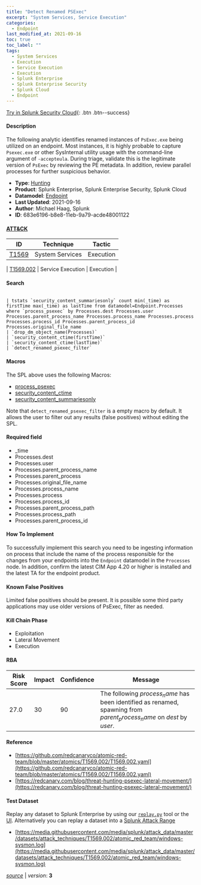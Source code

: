 ```yaml
---
title: "Detect Renamed PSExec"
excerpt: "System Services, Service Execution"
categories:
  - Endpoint
last_modified_at: 2021-09-16
toc: true
toc_label: ""
tags:
  - System Services
  - Execution
  - Service Execution
  - Execution
  - Splunk Enterprise
  - Splunk Enterprise Security
  - Splunk Cloud
  - Endpoint
---
```




[Try in Splunk Security Cloud](https://www.splunk.com/en_us/cyber-security.html){: .btn .btn--success}

#### Description

The following analytic identifies renamed instances of `PsExec.exe` being utilized on an endpoint. Most instances, it is highly probable to capture `Psexec.exe` or other SysInternal utility usage with the command-line argument of `-accepteula`. During triage, validate this is the legitimate version of `PsExec` by reviewing the PE metadata. In addition, review parallel processes for further suspicious behavior.

- **Type**: [Hunting](https://github.com/splunk/security_content/wiki/Detection-Analytic-Types)
- **Product**: Splunk Enterprise, Splunk Enterprise Security, Splunk Cloud
- **Datamodel**: [Endpoint](https://docs.splunk.com/Documentation/CIM/latest/User/Endpoint)
- **Last Updated**: 2021-09-16
- **Author**: Michael Haag, Splunk
- **ID**: 683e6196-b8e8-11eb-9a79-acde48001122


#### [ATT&CK](https://attack.mitre.org/)

| ID             | Technique        |  Tactic             |
| -------------- | ---------------- |-------------------- |
| [T1569](https://attack.mitre.org/techniques/T1569/) | System Services | Execution |

| [T1569.002](https://attack.mitre.org/techniques/T1569/002/) | Service Execution | Execution |

#### Search

```

| tstats `security_content_summariesonly` count min(_time) as firstTime max(_time) as lastTime from datamodel=Endpoint.Processes where `process_psexec` by Processes.dest Processes.user Processes.parent_process_name Processes.process_name Processes.process Processes.process_id Processes.parent_process_id Processes.original_file_name 
| `drop_dm_object_name(Processes)` 
| `security_content_ctime(firstTime)` 
| `security_content_ctime(lastTime)` 
| `detect_renamed_psexec_filter`
```

#### Macros
The SPL above uses the following Macros:
* [process_psexec](https://github.com/splunk/security_content/blob/develop/macros/process_psexec.yml)
* [security_content_ctime](https://github.com/splunk/security_content/blob/develop/macros/security_content_ctime.yml)
* [security_content_summariesonly](https://github.com/splunk/security_content/blob/develop/macros/security_content_summariesonly.yml)

Note that `detect_renamed_psexec_filter` is a empty macro by default. It allows the user to filter out any results (false positives) without editing the SPL.

#### Required field
* _time
* Processes.dest
* Processes.user
* Processes.parent_process_name
* Processes.parent_process
* Processes.original_file_name
* Processes.process_name
* Processes.process
* Processes.process_id
* Processes.parent_process_path
* Processes.process_path
* Processes.parent_process_id


#### How To Implement
To successfully implement this search you need to be ingesting information on process that include the name of the process responsible for the changes from your endpoints into the `Endpoint` datamodel in the `Processes` node. In addition, confirm the latest CIM App 4.20 or higher is installed and the latest TA for the endpoint product.

#### Known False Positives
Limited false positives should be present. It is possible some third party applications may use older versions of PsExec, filter as needed.

#### Kill Chain Phase
* Exploitation
* Lateral Movement
* Execution



#### RBA

| Risk Score  | Impact      | Confidence   | Message      |
| ----------- | ----------- |--------------|--------------|
| 27.0 | 30 | 90 | The following $process_name$ has been identified as renamed, spawning from $parent_process_name$ on $dest$ by $user$. |




#### Reference

* [https://github.com/redcanaryco/atomic-red-team/blob/master/atomics/T1569.002/T1569.002.yaml](https://github.com/redcanaryco/atomic-red-team/blob/master/atomics/T1569.002/T1569.002.yaml)
* [https://redcanary.com/blog/threat-hunting-psexec-lateral-movement/](https://redcanary.com/blog/threat-hunting-psexec-lateral-movement/)



#### Test Dataset
Replay any dataset to Splunk Enterprise by using our [`replay.py`](https://github.com/splunk/attack_data#using-replaypy) tool or the [UI](https://github.com/splunk/attack_data#using-ui).
Alternatively you can replay a dataset into a [Splunk Attack Range](https://github.com/splunk/attack_range#replay-dumps-into-attack-range-splunk-server)

* [https://media.githubusercontent.com/media/splunk/attack_data/master/datasets/attack_techniques/T1569.002/atomic_red_team/windows-sysmon.log](https://media.githubusercontent.com/media/splunk/attack_data/master/datasets/attack_techniques/T1569.002/atomic_red_team/windows-sysmon.log)



[*source*](https://github.com/splunk/security_content/tree/develop/detections/endpoint/detect_renamed_psexec.yml) \| *version*: **3**